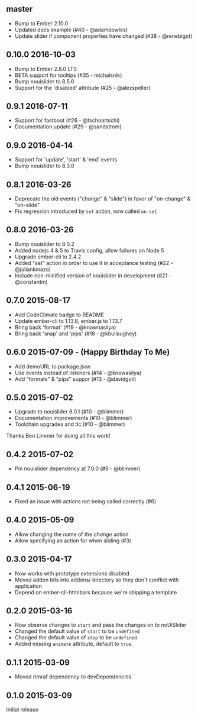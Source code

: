 ## master

* Bump to Ember 2.10.0
* Updated docs example (#40 - @adambowles)
* Update slider if component properties have changed (#38 - @renebigot)

## 0.10.0 2016-10-03

* Bump to Ember 2.8.0 LTS
* BETA support for tooltips (#35 - michalsnik)
* Bump nouislider to 8.5.0
* Support for the 'disabled' attribute (#25 - @alexspeller)

## 0.9.1 2016-07-11

* Support for fastboot (#26 - @tschoartschi)
* Documentation update (#29 - @sandstrom)

## 0.9.0 2016-04-14

* Support for 'update', 'start' & 'end' events
* Bump nouislider to 8.3.0

## 0.8.1 2016-03-26

* Deprecate the old events ("change" & "slide") in favor of "on-change" & "on-slide"
* Fix regression introduced by `set` action, now called `on-set`

## 0.8.0 2016-03-26

* Bump nouislider to 8.0.2
* Added nodejs 4 & 5 to Travis config, allow failures on Node 5
* Upgrade ember-cli to 2.4.2
* Added "set" action in order to use it in acceptance testing (#22 - @juliankmazo)
* Include non-minified version of nouislider in development (#21 - @constantm)

## 0.7.0 2015-08-17

* Add CodeClimate badge to README
* Update ember-cli to 1.13.8, ember.js to 1.13.7
* Bring back 'format' (#19 - @knownasilya)
* Bring back 'snap' and 'pips' (#18 - @kbullaughey)

## 0.6.0 2015-07-09 - (Happy Birthday To Me)

* Add demoURL to package.json
* Use events instead of listeners (#14 - @knowasilya)
* Add "formats" & "pips" suppor (#13 - @davidgoli)

## 0.5.0 2015-07-02

* Upgrade to nouislider 8.0.1 (#10 - @blimmer)
* Documentation improvements (#10 - @blimmer)
* Toolchain upgrades and tlc (#10 - @blimmer)

Thanks Ben Limmer for doing all this work!

## 0.4.2 2015-07-02

* Pin nouislider dependency at 7.0.0 (#9 - @blimmer)

## 0.4.1 2015-06-19

* Fixed an issue with actions not being called correctly (#6)

## 0.4.0 2015-05-09

* Allow changing the name of the _change_ action
* Allow specifying an action for when sliding (#3)

## 0.3.0 2015-04-17

* Now works with prototype extensions disabled
* Moved addon bits into addons/ directory so they don't conflict with application
* Depend on ember-cli-htmlbars because we're shipping a template

## 0.2.0 2015-03-16

* Now observe changes to `start` and pass the changes on to noUiSlider
* Changed the default value of `start` to be `undefined`
* Changed the default value of `step` to be `undefined`
* Added missing `animate` attribute, default to `true`.

## 0.1.1 2015-03-09

* Moved rimraf dependency to devDependencies

## 0.1.0 2015-03-09

Initial release
